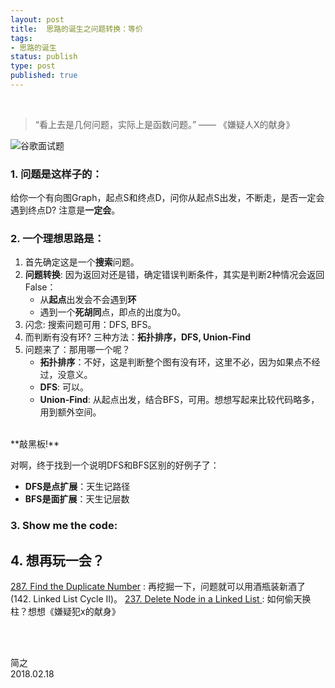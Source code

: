 ```yaml
--- 
layout: post
title:  思路的诞生之问题转换：等价
tags:
- 思路的诞生
status: publish
type: post
published: true
---
```


<br>

> “看上去是几何问题，实际上是函数问题。” —— 《嫌疑人X的献身》

	
![谷歌面试题](https://i.imgur.com/W9znpVm.jpg)
	
### 1. 问题是这样子的：
	
给你一个有向图Graph，起点S和终点D，问你从起点S出发，不断走，是否一定会遇到终点D? 注意是**一定会**。
	
### 2. 一个理想思路是：
	
1. 首先确定这是一个**搜索**问题。
2. **问题转换**: 因为返回对还是错，确定错误判断条件，其实是判断2种情况会返回False：
	- 从**起点**出发会不会遇到**环**
	- 遇到一个**死胡同**点，即点的出度为0。
3. 闪念: 搜索问题可用：DFS, BFS。
4. 而判断有没有环? 三种方法：**拓扑排序，DFS, Union-Find**
5. 问题来了：那用哪一个呢？
	- **拓扑排序**：不好，这是判断整个图有没有环，这里不必，因为如果点不经过，没意义。
	- **DFS**: 可以。
	- **Union-Find**: 从起点出发，结合BFS，可用。想想写起来比较代码略多，用到额外空间。
	
<br>
**敲黑板!**

对啊，终于找到一个说明DFS和BFS区别的好例子了：
* **DFS是点扩展**：天生记路径	
* **BFS是面扩展**：天生记层数
	
### 3. Show me the code:
	
<script src="https://gist.github.com/WillWang-X/79010b76d3ec06e975ea939f0a2ec398.js"></script>
	
## 4. 想再玩一会？
	
[287. Find the Duplicate Number](https://leetcode.com/problems/find-the-duplicate-number/description/) : 再挖掘一下，问题就可以用酒瓶装新酒了(142. Linked List Cycle II)。
[237. Delete Node in a Linked List
](https://leetcode.com/problems/delete-node-in-a-linked-list/description/): 如何偷天换柱？想想《嫌疑犯x的献身》

<br>
<br>

简之           
2018.02.18
